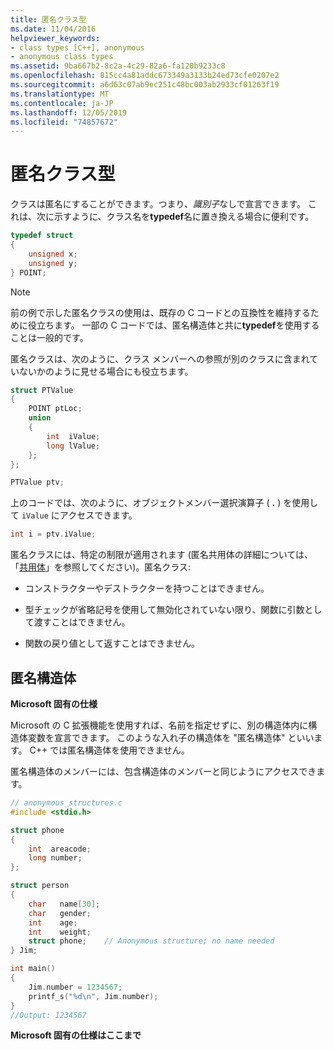 ```yaml
---
title: 匿名クラス型
ms.date: 11/04/2016
helpviewer_keywords:
- class types [C++], anonymous
- anonymous class types
ms.assetid: 9ba667b2-8c2a-4c29-82a6-fa120b9233c8
ms.openlocfilehash: 815cc4a81addc673349a3133b24ed73cfe0207e2
ms.sourcegitcommit: a6d63c07ab9ec251c48bc003ab2933cf01263f19
ms.translationtype: MT
ms.contentlocale: ja-JP
ms.lasthandoff: 12/05/2019
ms.locfileid: "74857672"
---
```

# <a name="anonymous-class-types"></a>匿名クラス型

クラスは匿名にすることができます。つまり、*識別子*なしで宣言できます。 これは、次に示すように、クラス名を**typedef**名に置き換える場合に便利です。

```cpp
typedef struct
{
    unsigned x;
    unsigned y;
} POINT;
```

> [!NOTE]
>  前の例で示した匿名クラスの使用は、既存の C コードとの互換性を維持するために役立ちます。 一部の C コードでは、匿名構造体と共に**typedef**を使用することは一般的です。

匿名クラスは、次のように、クラス メンバーへの参照が別のクラスに含まれていないかのように見せる場合にも役立ちます。

```cpp
struct PTValue
{
    POINT ptLoc;
    union
    {
        int  iValue;
        long lValue;
    };
};

PTValue ptv;
```

上のコードでは、次のように、オブジェクトメンバー選択演算子 ( **.** ) を使用して `iValue` にアクセスできます。

```cpp
int i = ptv.iValue;
```

匿名クラスには、特定の制限が適用されます (匿名共用体の詳細については、「[共用体](../cpp/unions.md)」を参照してください)。匿名クラス:

- コンストラクターやデストラクターを持つことはできません。

- 型チェックが省略記号を使用して無効化されていない限り、関数に引数として渡すことはできません。

- 関数の戻り値として返すことはできません。

## <a name="anonymous-structs"></a>匿名構造体

**Microsoft 固有の仕様**

Microsoft の C 拡張機能を使用すれば、名前を指定せずに、別の構造体内に構造体変数を宣言できます。 このような入れ子の構造体を "匿名構造体" といいます。 C++ では匿名構造体を使用できません。

匿名構造体のメンバーには、包含構造体のメンバーと同じようにアクセスできます。

```cpp
// anonymous_structures.c
#include <stdio.h>

struct phone
{
    int  areacode;
    long number;
};

struct person
{
    char   name[30];
    char   gender;
    int    age;
    int    weight;
    struct phone;    // Anonymous structure; no name needed
} Jim;

int main()
{
    Jim.number = 1234567;
    printf_s("%d\n", Jim.number);
}
//Output: 1234567
```

**Microsoft 固有の仕様はここまで**
